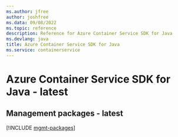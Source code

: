 ```yaml
---
ms.author: jfree
author: joshfree
ms.data: 09/08/2022
ms.topic: reference
description: Reference for Azure Container Service SDK for Java
ms.devlang: java
title: Azure Container Service SDK for Java
ms.service: containerservice
---
```

# Azure Container Service SDK for Java - latest

## Management packages - latest
[!INCLUDE [mgmt-packages](container-service-mgmt-index.md)]